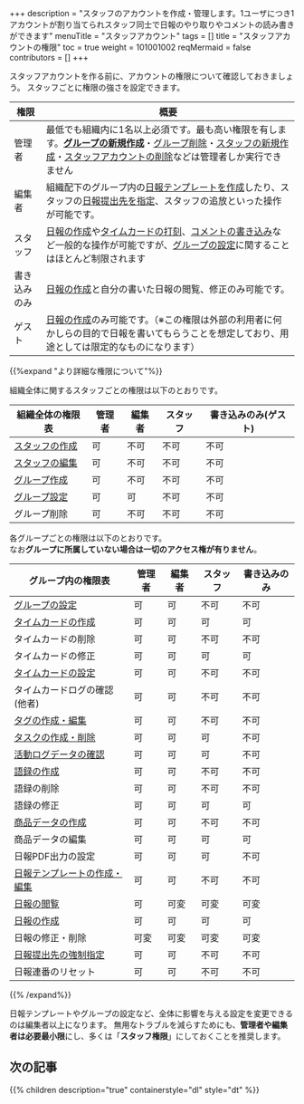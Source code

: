 +++
description = "スタッフのアカウントを作成・管理します。1ユーザにつき1アカウントが割り当てられスタッフ同士で日報のやり取りやコメントの読み書きができます"
menuTitle = "スタッフアカウント"
tags = []
title = "スタッフアカウントの権限"
toc = true
weight = 101001002
reqMermaid = false
contributors = []
+++

スタッフアカウントを作る前に、アカウントの権限について確認しておきましょう。
スタッフごとに権限の強さを設定できます。

|権限|概要|
|---|---|
|管理者|最低でも組織内に1名以上必須です。最も高い権限を有します。[**グループの新規作成**](/manual/initial-setting/make-group/)・[グループ削除](/manual/remove/group/)・[スタッフの新規作成](/manual/initial-setting/staff/make/)・[スタッフアカウントの削除](/manual/remove/staff/)などは管理者しか実行できません|
|編集者|組織配下のグループ内の[日報テンプレートを作成](/manual/initial-setting/template/make/)したり、スタッフの[日報提出先を指定](/manual/initial-setting/advanced-setting/dist/)、スタッフの追放といった操作が可能です。|
|スタッフ|[日報の作成](/manual/write-report/)や[タイムカードの打刻](/manual/timecard/input/)、[コメントの書き込み](/manual/read-report/comment/)など一般的な操作が可能ですが、[グループの設定](/manual/initial-setting/make-group/)に関することはほとんど制限されます|
|書き込みのみ|[日報の作成](/manual/write-report/)と自分の書いた日報の閲覧、修正のみ可能です。|
|ゲスト|[日報の作成](/manual/write-report/)のみ可能です。（※この権限は外部の利用者に何かしらの目的で日報を書いてもらうことを想定しており、用途としては限定的なものになります）|


{{%expand "より詳細な権限について"%}}

組織全体に関するスタッフごとの権限は以下のとおりです。

|組織全体の権限表|管理者|編集者|スタッフ|書き込みのみ(ゲスト)|
|---|---|---|---|---|
|[スタッフの作成](/manual/initial-setting/staff/make/)|可|不可|不可|不可|
|[スタッフの編集](/manual/initial-setting/staff/manage/)|可|不可|不可|不可|
|[グループ作成](/manual/initial-setting/make-group/)|可|不可|不可|不可|
|[グループ設定](/manual/initial-setting/make-group/)|可|可|不可|不可|
|グループ削除|可|不可|不可|不可|

各グループごとの権限は以下のとおりです。  
なお**グループに所属していない場合は一切のアクセス権が有りません**。

|グループ内の権限表|管理者|編集者|スタッフ|書き込みのみ|
|---|---|---|---|---|
|[グループの設定](/manual/initial-setting/make-group/)|可|可|不可|不可|
|[タイムカードの作成](/manual/timecard/input/)|可|可|可|可|
|タイムカードの削除|可|可|不可|不可|
|タイムカードの修正|可|可|可|可|
|[タイムカードの設定](/manual/timecard/setting/)|可|可|不可|不可|
|タイムカードログの確認(他者)|可|可|不可|不可|
|[タグの作成・編集](/manual/initial-setting/advanced-setting/tag/)|可|可|不可|不可|
|[タスクの作成・削除](/manual/task/add/)|可|可|可|不可|
|[活動ログデータの確認](/manual/initial-setting/advanced-setting/log/)|可|可|可|不可|
|[語録の作成](/manual/initial-setting/advanced-setting/goroku/)|可|可|不可|不可|
|語録の削除|可|可|不可|不可|
|語録の修正|可|可|可|可|
|[商品データの作成](/manual/initial-setting/advanced-setting/point/)|可|可|不可|不可|
|商品データの編集|可|可|可|可|
|日報PDF出力の設定|可|可|可|不可|
|[日報テンプレートの作成・編集](/manual/initial-setting/template/)|可|可|不可|不可|
|[日報の閲覧](/manual/read-report/)|可|可変|可変|可変|
|[日報の作成](/manual/write-report/)|可|可|可|可|
|日報の修正・削除|可変|可変|可変|可変|
|[日報提出先の強制指定](/manual/initial-setting/advanced-setting/dist/)|可|可|不可|不可|
|日報連番のリセット|可|可|不可|不可|

{{% /expand%}}

日報テンプレートやグループの設定など、全体に影響を与える設定を変更できるのは編集者以上になります。
無用なトラブルを減らすためにも、**管理者や編集者は必要最小限**にし、多くは「**スタッフ権限**」にしておくことを推奨します。


## 次の記事

{{% children description="true" containerstyle="dl" style="dt" %}}
